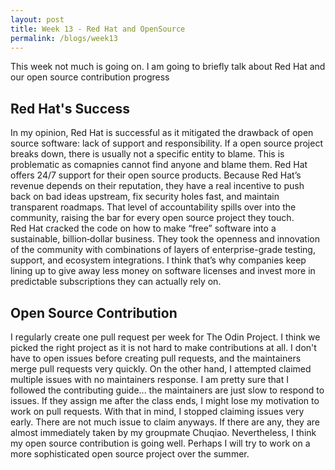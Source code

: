 ```yaml
---
layout: post
title: Week 13 - Red Hat and OpenSource
permalink: /blogs/week13
---
```


This week not much is going on. I am going to briefly talk about Red Hat and our open source contribution progress
<!--more-->

## Red Hat's Success

In my opinion, Red Hat is successful as it mitigated the drawback of open source software: lack of support and responsibility. If a open source project breaks down, there is usually not a specific entity to blame. This is problematic as comapnies cannot find anyone and blame them. Red Hat offers 24/7 support for their open source products. Because Red Hat’s revenue depends on their reputation, they have a real incentive to push back on bad ideas upstream, fix security holes fast, and maintain transparent roadmaps. That level of accountability spills over into the community, raising the bar for every open source project they touch. Red Hat cracked the code on how to make “free” software into a sustainable, billion‑dollar business. They took the openness and innovation of the community with combinations of layers of enterprise-grade testing, support, and ecosystem integrations. I think that’s why companies keep lining up to give away less money on software licenses and invest more in predictable subscriptions they can actually rely on.

## Open Source Contribution

I regularly create one pull request per week for The Odin Project. I think we picked the right project as it is not hard to make contributions at all. I don't have to open issues before creating pull requests, and the maintainers merge pull requests very quickly. On the other hand, I attempted claimed multiple issues with no maintainers response. I am pretty sure that I followed the contributing guide... the maintainers are just slow to respond to issues. If they assign me after the class ends, I might lose my motivation to work on pull requests. With that in mind, I stopped claiming issues very early. There are not much issue to claim anyways. If there are any, they are almost immediately taken by my groupmate Chuqiao. Nevertheless, I think my open source contribution is going well. Perhaps I will try to work on a more sophisticated open source project over the summer.
